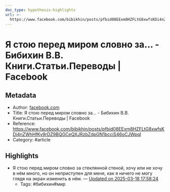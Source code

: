 ```yaml
---
doc_type: hypothesis-highlights
url: >-
  https://www.facebook.com/bibikhin/posts/pfbid08EExm8HZFLtG8xwfsKDi4nZWhHfKy9rDZ9BQGCeQXJRzbZdpGN1bcciS46oCJWpql
---
```

# Я стою перед миром словно за... - Бибихин В.В. Книги.Статьи.Переводы | Facebook

## Metadata
- Author: [facebook.com]()
- Title: Я стою перед миром словно за... - Бибихин В.В. Книги.Статьи.Переводы | Facebook
- Reference: https://www.facebook.com/bibikhin/posts/pfbid08EExm8HZFLtG8xwfsKDi4nZWhHfKy9rDZ9BQGCeQXJRzbZdpGN1bcciS46oCJWpql
- Category: #article

## Highlights
- Я стою перед миром словно за стеклянной стеной, хочу или не хочу в нём много, но он неприступен для меня, как я ничего не могу глядя на экран изменить в нём. — [Updated on 2025-03-18 17:58:24](https://hyp.is/cLI6YgQJEfCq0Af9TUGCSg/www.facebook.com/bibikhin/posts/pfbid08EExm8HZFLtG8xwfsKDi4nZWhHfKy9rDZ9BQGCeQXJRzbZdpGN1bcciS46oCJWpql)
   - Tags: #бибихин#мир

